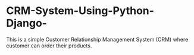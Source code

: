 # CRM-System-Using-Python-Django-
This is a simple Customer Relationship Management System (CRM)
where customer can order their products. 
